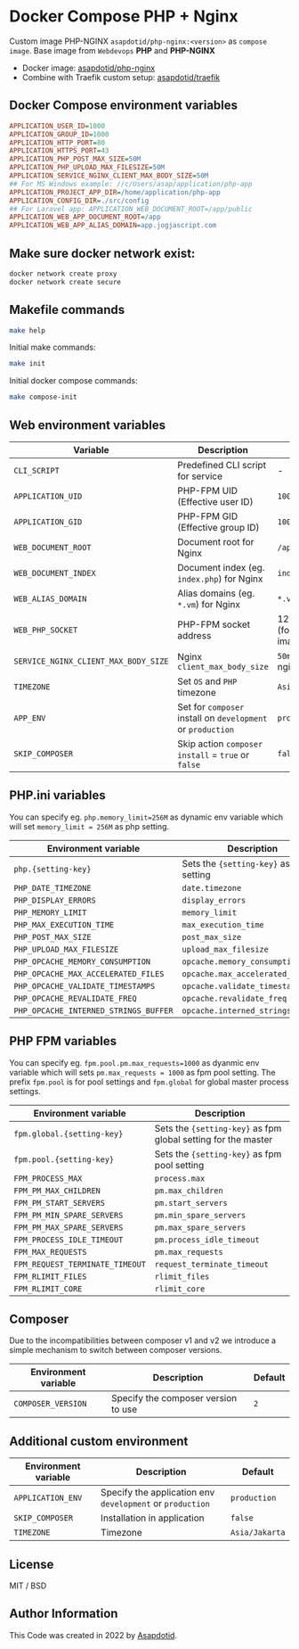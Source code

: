 # Docker Compose PHP + Nginx

Custom image PHP-NGINX `asapdotid/php-nginx:<version>` as `compose image`.
Base image from `Webdevops` **PHP** and **PHP-NGINX**

-   Docker image: [asapdotid/php-nginx](https://hub.docker.com/repository/docker/asapdotid/php-nginx/general)
-   Combine with Traefik custom setup: [asapdotid/traefik](https://github.com/asapdotid/dcc-traefik)

## Docker Compose environment variables

```ini
APPLICATION_USER_ID=1000
APPLICATION_GROUP_ID=1000
APPLICATION_HTTP_PORT=80
APPLICATION_HTTPS_PORT=43
APPLICATION_PHP_POST_MAX_SIZE=50M
APPLICATION_PHP_UPLOAD_MAX_FILESIZE=50M
APPLICATION_SERVICE_NGINX_CLIENT_MAX_BODY_SIZE=50M
## For MS Windows example: //c/Users/asap/application/php-app
APPLICATION_PROJECT_APP_DIR=/home/application/php-app
APPLICATION_CONFIG_DIR=./src/config
## For Laravel app: APPLICATION_WEB_DOCUMENT_ROOT=/app/public
APPLICATION_WEB_APP_DOCUMENT_ROOT=/app
APPLICATION_WEB_APP_ALIAS_DOMAIN=app.jogjascript.com
```

## Make sure docker network exist:

```bash
docker network create proxy
docker network create secure
```

## Makefile commands

```bash
make help
```

Initial make commands:

```bash
make init
```

Initial docker compose commands:

```bash
make compose-init
```

## Web environment variables

| Variable                             | Description                                                 | Default                            |
| ------------------------------------ | ----------------------------------------------------------- | ---------------------------------- |
| `CLI_SCRIPT`                         | Predefined CLI script for service                           | -                                  |
| `APPLICATION_UID`                    | PHP-FPM UID (Effective user ID)                             | `1000`                             |
| `APPLICATION_GID`                    | PHP-FPM GID (Effective group ID)                            | `1000`                             |
| `WEB_DOCUMENT_ROOT`                  | Document root for Nginx                                     | `/app`                             |
| `WEB_DOCUMENT_INDEX`                 | Document index (eg. `index.php`) for Nginx                  | `index.php`                        |
| `WEB_ALIAS_DOMAIN`                   | Alias domains (eg. `*.vm`) for Nginx                        | `*.vm`                             |
| `WEB_PHP_SOCKET`                     | PHP-FPM socket address                                      | 127.0.0.1:9000 (for php-\* images) |
| `SERVICE_NGINX_CLIENT_MAX_BODY_SIZE` | Nginx `client_max_body_size`                                | `50m` (when nginx is used)         |
| `TIMEZONE`                           | Set `OS` and `PHP` timezone                                 | `Asia/Jakarta`                     |
| `APP_ENV`                            | Set for `composer` install on `development` or `production` | `production`                       |
| `SKIP_COMPOSER`                      | Skip action `composer install` = `true` or `false`          | `false`                            |

## PHP.ini variables

You can specify eg. `php.memory_limit=256M` as dynamic env variable which will set `memory_limit = 256M` as php setting.

| Environment variable                  | Description                             | Default   |
| ------------------------------------- | --------------------------------------- | --------- |
| `php.{setting-key}`                   | Sets the `{setting-key}` as php setting | -         |
| `PHP_DATE_TIMEZONE`                   | `date.timezone`                         | `UTC`     |
| `PHP_DISPLAY_ERRORS`                  | `display_errors`                        | `0`       |
| `PHP_MEMORY_LIMIT`                    | `memory_limit`                          | `512M`    |
| `PHP_MAX_EXECUTION_TIME`              | `max_execution_time`                    | `300`     |
| `PHP_POST_MAX_SIZE`                   | `post_max_size`                         | `50M`     |
| `PHP_UPLOAD_MAX_FILESIZE`             | `upload_max_filesize`                   | `50M`     |
| `PHP_OPCACHE_MEMORY_CONSUMPTION`      | `opcache.memory_consumption`            | `256`     |
| `PHP_OPCACHE_MAX_ACCELERATED_FILES`   | `opcache.max_accelerated_files`         | `7963`    |
| `PHP_OPCACHE_VALIDATE_TIMESTAMPS`     | `opcache.validate_timestamps`           | `default` |
| `PHP_OPCACHE_REVALIDATE_FREQ`         | `opcache.revalidate_freq`               | `default` |
| `PHP_OPCACHE_INTERNED_STRINGS_BUFFER` | `opcache.interned_strings_buffer`       | `16`      |

## PHP FPM variables

You can specify eg. `fpm.pool.pm.max_requests=1000` as dyanmic env variable which will sets `pm.max_requests = 1000` as fpm pool setting.
The prefix `fpm.pool` is for pool settings and `fpm.global` for global master process settings.

| Environment variable            | Description                                                   |
| ------------------------------- | ------------------------------------------------------------- |
| `fpm.global.{setting-key}`      | Sets the `{setting-key}` as fpm global setting for the master |
| `fpm.pool.{setting-key}`        | Sets the `{setting-key}` as fpm pool setting                  |
| `FPM_PROCESS_MAX`               | `process.max`                                                 |
| `FPM_PM_MAX_CHILDREN`           | `pm.max_children`                                             |
| `FPM_PM_START_SERVERS`          | `pm.start_servers`                                            |
| `FPM_PM_MIN_SPARE_SERVERS`      | `pm.min_spare_servers`                                        |
| `FPM_PM_MAX_SPARE_SERVERS`      | `pm.max_spare_servers`                                        |
| `FPM_PROCESS_IDLE_TIMEOUT`      | `pm.process_idle_timeout`                                     |
| `FPM_MAX_REQUESTS`              | `pm.max_requests`                                             |
| `FPM_REQUEST_TERMINATE_TIMEOUT` | `request_terminate_timeout`                                   |
| `FPM_RLIMIT_FILES`              | `rlimit_files`                                                |
| `FPM_RLIMIT_CORE`               | `rlimit_core`                                                 |

## Composer

Due to the incompatibilities between composer v1 and v2 we introduce a simple mechanism to switch between composer versions.

| Environment variable | Description                         | Default |
| -------------------- | ----------------------------------- | ------- |
| `COMPOSER_VERSION`   | Specify the composer version to use | `2`     |

## Additional custom environment

| Environment variable | Description                                               | Default        |
| -------------------- | --------------------------------------------------------- | -------------- |
| `APPLICATION_ENV`    | Specify the application env `development` or `production` | `production`   |
| `SKIP_COMPOSER`      | Installation in application                               | `false`        |
| `TIMEZONE`           | Timezone                                                  | `Asia/Jakarta` |

## License

MIT / BSD

## Author Information

This Code was created in 2022 by [Asapdotid](https://github.com/asapdotid).
